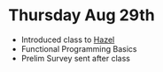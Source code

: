 # Thursday Aug 29th

- Introduced class to [Hazel](https://hazel.org/)
- Functional Programming Basics
- Prelim Survey sent after class
